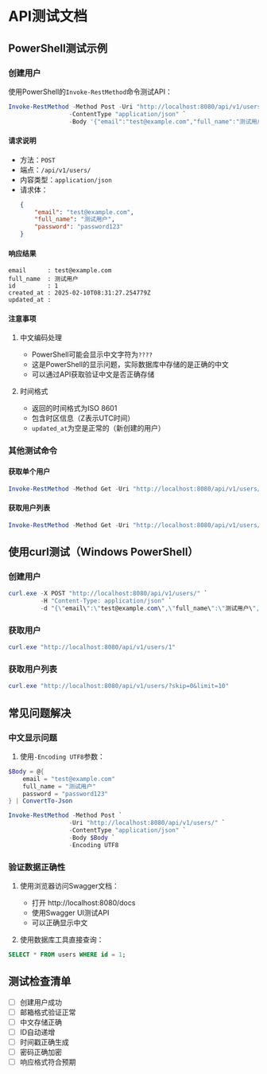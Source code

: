 # API测试文档

## PowerShell测试示例

### 创建用户

使用PowerShell的`Invoke-RestMethod`命令测试API：

```powershell
Invoke-RestMethod -Method Post -Uri "http://localhost:8080/api/v1/users/" `
                 -ContentType "application/json" `
                 -Body '{"email":"test@example.com","full_name":"测试用户","password":"password123"}'
```

#### 请求说明
- 方法：`POST`
- 端点：`/api/v1/users/`
- 内容类型：`application/json`
- 请求体：
  ```json
  {
      "email": "test@example.com",
      "full_name": "测试用户",
      "password": "password123"
  }
  ```

#### 响应结果
```
email      : test@example.com
full_name  : 测试用户
id         : 1
created_at : 2025-02-10T08:31:27.254779Z
updated_at :
```

#### 注意事项
1. 中文编码处理
   - PowerShell可能会显示中文字符为`????`
   - 这是PowerShell的显示问题，实际数据库中存储的是正确的中文
   - 可以通过API获取验证中文是否正确存储

2. 时间格式
   - 返回的时间格式为ISO 8601
   - 包含时区信息（Z表示UTC时间）
   - `updated_at`为空是正常的（新创建的用户）

### 其他测试命令

#### 获取单个用户
```powershell
Invoke-RestMethod -Method Get -Uri "http://localhost:8080/api/v1/users/1"
```

#### 获取用户列表
```powershell
Invoke-RestMethod -Method Get -Uri "http://localhost:8080/api/v1/users/?skip=0&limit=10"
```

## 使用curl测试（Windows PowerShell）

### 创建用户
```powershell
curl.exe -X POST "http://localhost:8080/api/v1/users/" `
         -H "Content-Type: application/json" `
         -d "{\"email\":\"test@example.com\",\"full_name\":\"测试用户\",\"password\":\"password123\"}"
```

### 获取用户
```powershell
curl.exe "http://localhost:8080/api/v1/users/1"
```

### 获取用户列表
```powershell
curl.exe "http://localhost:8080/api/v1/users/?skip=0&limit=10"
```

## 常见问题解决

### 中文显示问题
1. 使用`-Encoding UTF8`参数：
```powershell
$Body = @{
    email = "test@example.com"
    full_name = "测试用户"
    password = "password123"
} | ConvertTo-Json

Invoke-RestMethod -Method Post `
                 -Uri "http://localhost:8080/api/v1/users/" `
                 -ContentType "application/json" `
                 -Body $Body `
                 -Encoding UTF8
```

### 验证数据正确性
1. 使用浏览器访问Swagger文档：
   - 打开 http://localhost:8080/docs
   - 使用Swagger UI测试API
   - 可以正确显示中文

2. 使用数据库工具直接查询：
```sql
SELECT * FROM users WHERE id = 1;
```

## 测试检查清单
- [ ] 创建用户成功
- [ ] 邮箱格式验证正常
- [ ] 中文存储正确
- [ ] ID自动递增
- [ ] 时间戳正确生成
- [ ] 密码正确加密
- [ ] 响应格式符合预期 